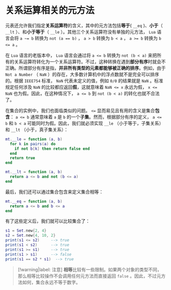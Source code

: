 # 关系运算相关的元方法

元表还允许我们指定**关系运算符**的含义，其中的元方法包括**等于**( `__eq` )、**小于**（ `__lt` ）、和**小于等于**（ `__le` ）。其他三个关系运算符没有单独的元方法， `Lua` 语言会将 `a ~= b` 转换为 `not (a == b)` ， `a > b` 转换为 `b < a` ， `a >= b` 转换为 `b <= a` 。

在 `Lua` 语言的老版本中， `Lua` 语言会通过将 `a <= b` 转换为 `not (b < a)` 来把所有的关系运算符转化为一个关系运算符。不过，这种转换在遇到**部分有序**时就会不正确。所谓部分有序是指，**并非所有类型的元素都能够被正确的排序**。例如，由于 `Not a Number` （ `NaN` ）的存在，大多数计算机中的浮点数就不是完全可以排序的。根据 `IEEE754` 标准， `NaN` 代表未定义的值，例如 `0/0` 的结果就是 `NaN` 。标准规定任何涉及 `NaN` 的比较都应返回**假**，这就意味着 `NaN <= x` 永远为假， `x <= NaN` 也为假。因此，在这种情况下， `a <= b` 到 `not (b < a)` 的转化也就不合法了。

在集合的实例中，我们也面临类似的问题。 `<=` 显而易见且有用的含义是集合**包含**： `a <= b` 通常意味着 `a` 是 `b` 的一个**子集**。然而，根据部分有序的定义， `a <= b` 和 `b < a` 可能同时为假。因此，我们就必须实现 `__le` （小于等于，子集关系）和 `__lt` （小于，真子集关系）：

```lua
mt.__le = function (a, b)
  for k in pairs(a) do
    if not b[k] then return false end
  end
  return true
end

mt.__lt = function (a, b)
  return a <= b and not (b <= a)
end
```

最后，我们还可以通过集合包含来定义集合相等：

```lua
mt.__eq = function (a, b)
  return a <= b and b <= a
end
```

有了这些定义后，我们就可以比较集合了：

```lua
s1 = Set.new{2, 4}
s2 = Set.new{4, 10, 2}
print(s1 <= s2)     --> true
print(s1 < s2)      --> true
print(s1 >= s1)     --> true
print(s1 > s1)      --> false
print(s1 == s2 * s1)  --> true
```

> [!warning|label: 注意]
> **相等**比较有一些限制。如果两个对象的类型不同，那么相等比较操作不会调用任何元方法而直接返回 `false` 。因此，不过元方法如何，集合永远不等于数字。
